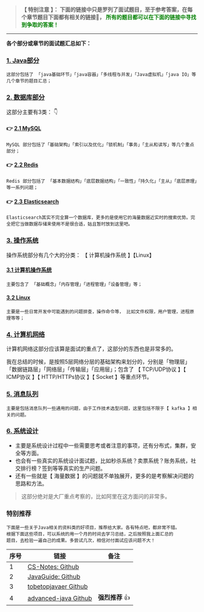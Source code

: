 
> **【 特别注意 】： 下面的链接中只是罗列了面试题目，至于参考答案，在每个章节题目下面都有相关的链接🔗， <font color=green>所有的题目都可以在下面的链接中寻找到争取的答案！</font>**

--- 

**各个部分或章节的面试题汇总如下：** 


###  [1. Java部分](https://github.com/geekibli/java-interview/blob/main/mds/Java.md)

```
这部分包括了 「java基础环节」「java容器」「多线程与并发」「Java虚拟机」「java IO」等几个章节的题目汇总；
```

### [2. 数据库部分]()

这部分主要有3类： 👇


#### 👉  [2.1 MySQL](https://github.com/geekibli/java-interview/blob/main/mds/MySQL.md)
  
```
MySQL 部分包括了「基础架构」「索引以及优化」「锁机制」「事务」「主从和读写」等几个重点部分；
```

#### 👉  [2.2 Redis](https://github.com/geekibli/java-interview/blob/main/mds/Redis.md)

```
Redis 部分包括了 「基本数据结构」「底层数据结构」「一致性」「持久化」「主从」「底层原理」等一系列问题；
```

#### 👉 [2.3 Elasticsearch](https://github.com/geekibli/java-interview/blob/main/mds/Elasticsearch.md)

```
Elasticsearch其实不完全算一个数据库，更多的是使用它的海量数据近实时的搜索优势。完全把它当做数据存储来使用不是很合适，姑且暂时放到这里吧。
```

### [3. 操作系统](https://github.com/geekibli/java-interview/blob/main/mds/Computer%20OS.md)

操作系统部分有几个大的分类： 【 计算机操作系统 】【Linux】

#### [3.1 计算机操作系统](https://github.com/geekibli/java-interview/blob/main/mds/Computer%20OS.md)

```
主要包含了 「基础概念」「内存管理」「进程管理」「设备管理」等；
```

#### [3.2 Linux](https://github.com/geekibli/java-interview/blob/main/mds/Computer%20OS.md)

```
主要是一些日常开发中可能遇到的问题排查，操作命令等， 比如文件权限，用户管理，进程原理等等；
```

### [4. 计算机网络](https://github.com/geekibli/java-interview/blob/main/mds/Computer%20Network.md)

计算机网络这部分应该算是面试的重点了，这部分的东西也是非常多的。  

我在总结的时候，是按照5层网络分层的基础架构来划分的，分别是「物理层」「数据链路层」「网络层」「传输层」「应用层」；包含了 【 TCP/UDP协议 】【 ICMP协议 】【 HTTP/HTTPs协议 】【 Socket 】等重点环节。

### [5. 消息队列](https://github.com/geekibli/java-interview/blob/main/mds/Message%20Queue.md)

```
主要是包括消息队列一些通用的问题，由于工作技术选型问题，这里包括不限于【 kafka 】相关的问题。
```

### [6. 系统设计](https://github.com/geekibli/java-interview/blob/main/mds/System%20Design.md)

- 主要是系统设计过程中一些需要思考或者注意的事项，还有分布式，集群，安全等方面。  
- 也会有一些真实的系统设计面试题，比如秒杀系统？卖票系统？账务系统，社交排行榜？签到等等真实的生产问题。 
- 还有一些就是【 海量数据 】的问题就不单独展开，更多的是考察解决问题的思路和方法。

> 这部分绝对是大厂重点考察的，比如阿里在这方面问的非常多。


### 特别推荐

```
下面是一些关于Java相关的资料类的好项目，推荐给大家。各有特点吧，都非常不错。
根据下面这些项目，可以系统的用一个月的时间去学习总结，之后按照我上面汇总的
题目，去检验一遍自己的成果。多尝试几次，相信对付面试应该问题不大！
```

| 序号| 链接 | 备注 | 
| ---- | ---- | ---- | 
| 1 | [CS-Notes: Github](https://github.com/CyC2018/CS-Notes) |  |
| 2 | [JavaGuide: Github](https://github.com/Snailclimb/JavaGuide) | |
|3 | [tobetopjavaer Github](http://hollischuang.gitee.io/tobetopjavaer/#/) | |
|4 |  [advanced-java Github](https://github.com/doocs/advanced-java)  | **强烈推荐** 👍 |







